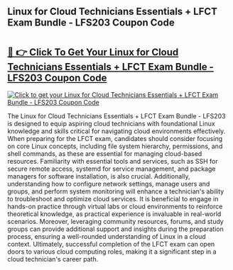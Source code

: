 ## Linux for Cloud Technicians Essentials + LFCT Exam Bundle - LFS203 Coupon Code

# <h2><a href="https://gitdownloader.com/linuxfoundation.php">🔗 👉 Click To Get Your Linux for Cloud Technicians Essentials + LFCT Exam Bundle - LFS203 Coupon Code</a></h2>

[![Click to get your Linux for Cloud Technicians Essentials + LFCT Exam Bundle - LFS203 Coupon Code](https://gitdownloader.com/linuxfoundation.jpg)](https://gitdownloader.com/linuxfoundation.php)

The Linux for Cloud Technicians Essentials + LFCT Exam Bundle - LFS203 is designed to equip aspiring cloud technicians with foundational Linux knowledge and skills critical for navigating cloud environments effectively. When preparing for the LFCT exam, candidates should consider focusing on core Linux concepts, including file system hierarchy, permissions, and shell commands, as these are essential for managing cloud-based resources. Familiarity with essential tools and services, such as SSH for secure remote access, systemd for service management, and package managers for software installation, is also crucial. Additionally, understanding how to configure network settings, manage users and groups, and perform system monitoring will enhance a technician's ability to troubleshoot and optimize cloud services. It is beneficial to engage in hands-on practice through virtual labs or cloud environments to reinforce theoretical knowledge, as practical experience is invaluable in real-world scenarios. Moreover, leveraging community resources, forums, and study groups can provide additional support and insights during the preparation process, ensuring a well-rounded understanding of Linux in a cloud context. Ultimately, successful completion of the LFCT exam can open doors to various cloud computing roles, making it a significant step in a cloud technician's career path.